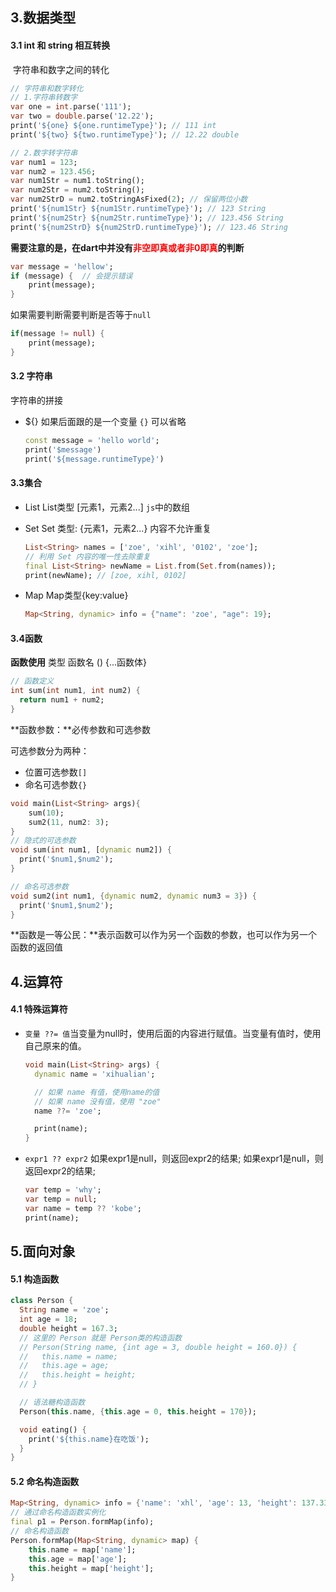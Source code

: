 ## 3.数据类型

#### 3.1 int 和 string 相互转换

​	字符串和数字之间的转化

```dart
// 字符串和数字转化
// 1.字符串转数字
var one = int.parse('111');
var two = double.parse('12.22');
print('${one} ${one.runtimeType}'); // 111 int
print('${two} ${two.runtimeType}'); // 12.22 double

// 2.数字转字符串
var num1 = 123;
var num2 = 123.456;
var num1Str = num1.toString();
var num2Str = num2.toString();
var num2StrD = num2.toStringAsFixed(2); // 保留两位小数
print('${num1Str} ${num1Str.runtimeType}'); // 123 String
print('${num2Str} ${num2Str.runtimeType}'); // 123.456 String
print('${num2StrD} ${num2StrD.runtimeType}'); // 123.46 String
```

**需要注意的是，在dart中并没有<font color="red">非空即真或者非0即真</font>的判断**

```dart
var message = 'hellow';
if (message) {  // 会提示错误
    print(message);
}
```

如果需要判断需要判断是否等于`null`

```dart
if(message != null) {
    print(message);
}
```

#### 3.2 字符串

字符串的拼接

* ${}  如果后面跟的是一个变量  `{}` 可以省略

  ```dart
  const message = 'hello world';
  print('$message')
  print('${message.runtimeType}')
  ```

#### 3.3集合

* List    List类型 [元素1，元素2...]    `js`中的数组  

* Set    Set 类型: {元素1，元素2...}    内容不允许重复

  ```dart
  List<String> names = ['zoe', 'xihl', '0102', 'zoe'];
  // 利用 Set 内容的唯一性去除重复
  final List<String> newName = List.from(Set.from(names));
  print(newName); // [zoe, xihl, 0102]
  ```

* Map Map类型{key:value}

  ```dart
  Map<String, dynamic> info = {"name": 'zoe', "age": 19};
  ```

#### 3.4函数

**函数使用** 类型 函数名 () {...函数体}

```dart
// 函数定义
int sum(int num1, int num2) {
  return num1 + num2;
}
```

**函数参数：**必传参数和可选参数

可选参数分为两种：

* 位置可选参数`[]` 
* 命名可选参数`{}`

```dart
void main(List<String> args){
    sum(10);
    sum2(11, num2: 3);
}
// 隐式的可选参数
void sum(int num1, [dynamic num2]) {
  print('$num1,$num2');
}

// 命名可选参数
void sum2(int num1, {dynamic num2, dynamic num3 = 3}) {
  print('$num1,$num2');
}
```

**函数是一等公民：**表示函数可以作为另一个函数的参数，也可以作为另一个函数的返回值

## 4.运算符

#### 4.1 特殊运算符

* `变量 ??= 值`当变量为null时，使用后面的内容进行赋值。当变量有值时，使用自己原来的值。

  ```dart
  void main(List<String> args) {
    dynamic name = 'xihualian';
  
    // 如果 name 有值，使用name的值
    // 如果 name 没有值，使用 "zoe"
    name ??= 'zoe';
  
    print(name);
  }
  ```

* `expr1 ?? expr2` 如果expr1是null，则返回expr2的结果; 如果expr1是null，则返回expr2的结果;

  ```dart
  var temp = 'why';
  var temp = null;
  var name = temp ?? 'kobe';
  print(name);
  ```

  

## 5.面向对象

#### 5.1 构造函数

```dart
class Person {
  String name = 'zoe';
  int age = 18;
  double height = 167.3;
  // 这里的 Person 就是 Person类的构造函数
  // Person(String name, {int age = 3, double height = 160.0}) {
  //   this.name = name;
  //   this.age = age;
  //   this.height = height;
  // }

  // 语法糖构造函数
  Person(this.name, {this.age = 0, this.height = 170});

  void eating() {
    print('${this.name}在吃饭');
  }
}

```

#### 5.2 命名构造函数

```dart
Map<String, dynamic> info = {'name': 'xhl', 'age': 13, 'height': 137.33};
// 通过命名构造函数实例化
final p1 = Person.formMap(info);
// 命名构造函数
Person.formMap(Map<String, dynamic> map) {
    this.name = map['name'];
    this.age = map['age'];
    this.height = map['height'];
}
```

